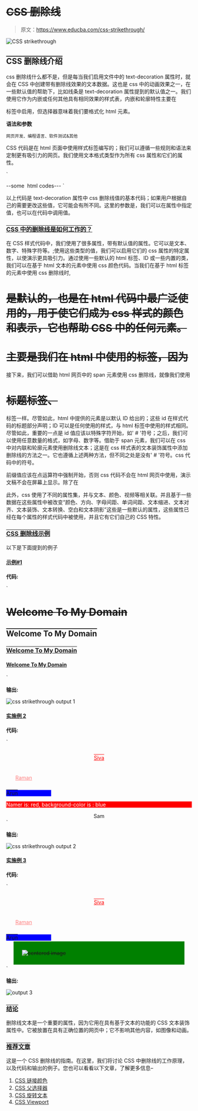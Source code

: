 # CSS 删除线

> 原文：<https://www.educba.com/css-strikethrough/>

![CSS strikethrough](img/65c1f21e6931f7e3d5b1f32362b8468e.png)



## CSS 删除线介绍

css 删除线什么都不是，但是每当我们启用文件中的 text-decoration 属性时，就会在 CSS 中创建带有删除线效果的文本数据。这也是 css 中的动画效果之一，在一些默认值的帮助下，比如线条是 text-decoration 属性提到的默认值之一。我们使用它作为内嵌或任何其他具有相同效果的样式表，内嵌和轮廓特性主要在

标签中启用，但选择器意味着我们要格式化 html 元素。

**语法和参数**

<small>网页开发、编程语言、软件测试&其他</small>

CSS 代码是在 html 页面中使用样式标签编写的；我们可以遵循一些规则和语法来定制更有吸引力的网页。我们使用文本格式类型作为所有 css 属性和它们的属性。

`<html>
<head>
<style>
.first
{
Background-color:;
Color:;
Font-size:;
---some default css properties,attributes and their values based on the requirements----
}
</style>
</head>
<body>
<p style=”text-decoration:line-through;”>
</p>
--some  html codes---
</body>
</html>`

以上代码是 text-decoration 属性中 css 删除线值的基本代码；如果用户根据自己的需要更改这些值，它可能会有所不同。这里的参数是，我们可以在属性中指定值，也可以在代码中调用值。

### CSS 中的删除线是如何工作的？

在 CSS 样式代码中，我们使用了很多属性，带有默认值的属性。它可以是文本、数字、特殊字符等。;使用这些类型的值，我们可以启用它们的 css 属性的特定属性，以使演示更具吸引力。通过使用一些默认的 html 标签、ID 或一些内置的类，我们可以在基于 html 文本的元素中使用 css 颜色代码。当我们在基于 html 标签的元素中使用 css 删除线时,

# 是默认的，也是在 html 代码中最广泛使用的，用于使它们成为 css 样式的颜色和表示，它也帮助 CSS 中的任何元素。

# 主要是我们在 html 中使用的标签，因为

接下来，我们可以借助 html 网页中的 span 元素使用 css 删除线，就像我们使用

# 标题标签、

标签一样。尽管如此，html 中提供的元素是以默认 ID 给出的；这些 id 在样式代码的标题部分声明；ID 可以是任何使用的样式，与 html 标签中使用的样式相同。尽管如此，重要的一点是 id 值应该以特殊字符开始，如' # '符号；之后，我们可以使用任意数量的格式，如字母、数字等。借助于 span 元素，我们可以在 css 中对内联和轮廓元素使用删除线文本；这是在 css 样式表的文本装饰属性中添加删除线的方法之一。它也遵循上述两种方法，但不同之处是没有' # '符号。css 代码中的符号。

前缀值应该在点运算符中强制开始，否则 css 代码不会在 html 网页中使用，演示文稿不会在屏幕上显示。除了在

此外，css 使用了不同的属性集，并与文本、颜色、视频等相关联。并且基于一些数据在这些属性中被改变“颜色、方向、字母间距、单词间距、文本缩进、文本对齐、文本装饰、文本转换、空白和文本阴影”这些是一些默认的属性，这些属性已经在每个属性的样式代码中被使用，并且它有它们自己的 CSS 特性。

### CSS 删除线示例

以下是下面提到的例子

#### 示例#1

**代码:**

`<!DOCTYPE html>
<html>
<head>
<style>
h1 {
text-decoration: line-through;
}
h2 {
text-decoration: overline;
}
h3 {
text-decoration: underline overline;
}
h4 {
text-decoration: underline;
}
</style>
</head>
<body>
<h1>Welcome To My Domain</h1>
<h2>Welcome To My Domain</h2>
<h3>Welcome To My Domain</h3>
<h4>Welcome To My Domain</h4>
</body>
</html>`

**输出:**

![css strikethrough output 1](img/ae26c48148c6c51090c99e710d650359.png)



#### 实施例 2

**代码:**

`<!DOCTYPE html>
<html>
<head>
<title>Welcome To My Domain</title>
<style>
.first {
text-decoration: underline overline;
padding: 12px;
width: 73%;
margin: 2 auto;
background-color:"#ffffff";
text-align: center;
color: rgb(105%, 0%, 0%);
border-radius: 1 2 52px 53px;
border: 2px yellow;
}
.second{
text-decoration: underline;
margin: 12px;
padding: 13px;
color: hsla(0, 105%, 50%, 0.5);
border: 3px blue;
}
.third{
text-decoration: overline;
width: 122px;
display: inline-block;
background-color: blue;
}
.four{
text-decoration: line-through;
text-align: right;
}
.five{
text-align: center;
}
.six{
text-align: left;
}
.eleven {
width: 83%;
margin: 2 auto;
padding: 23px;
background: green;
}
.sam {
position: absolute;
right: 3px;
width: 303px;
background-color: yellow;
}
</style>
</head>
<body>
<div class="first">Siva</div>
<div class="second">Raman</div>
<div class="third">Arun</div>
<p style="color: #ffffff; background-color: #ff0000">Namer is: red, background-color is : blue</p>
<div class="five">Sam</div>
</body>
</html>`

**输出:**

![css strikethrough output 2](img/2c2a5e9714dfa571f87ced0b8dde17b3.png)



#### 实施例 3

**代码:**

`<!DOCTYPE html>
<html>
<head>
<title>Welcome To My Domain</title>
<style>
.first {
text-decoration: underline overline;
padding: 12px;
width: 73%;
margin: 2 auto;
background-color:"#ffffff";
text-align: center;
color: rgb(105%, 0%, 0%);
border-radius: 1 2 52px 53px;
border: 2px yellow;
}
.second{
text-decoration: underline;
margin: 12px;
padding: 13px;
color: hsla(0, 105%, 50%, 0.5);
border: 3px blue;
}
.third{
text-decoration: overline;
width: 122px;
display: inline-block;
background-color: blue;
}
.eleven {
text-decoration: line-through;
width: 83%;
margin: 2 auto;
padding: 23px;
background: green;
}
.sam {
position: absolute;
right: 3px;
width: 303px;
background-color: yellow;
}
</style>
</head>
<body>
<div class="first">Siva</div>
<div class="second">Raman</div>
<div class="third">Arun</div>
<div class="eleven">
<img src="first.jpg" alt="centered image" />
</div>
</body>
</html>`

**输出:**

![output 3](img/6e6ce4b3d89237e32ee9273658e9b474.png)



### 结论

删除线文本是一个重要的属性，因为它用在具有基于文本的功能的 CSS 文本装饰属性中。它被放置在具有正确位置的网页中；它不影响其他内容，如图像和动画。

### 推荐文章

这是一个 CSS 删除线的指南。在这里，我们将讨论 CSS 中删除线的工作原理，以及代码和输出的例子。您也可以看看以下文章，了解更多信息–

1.  [CSS 链接颜色](https://www.educba.com/css-link-color/)
2.  [CSS 父选择器](https://www.educba.com/css-parent-selector/)
3.  [CSS 旋转文本](https://www.educba.com/css-rotate-text/)
4.  [CSS Viewport](https://www.educba.com/css-viewport/)





